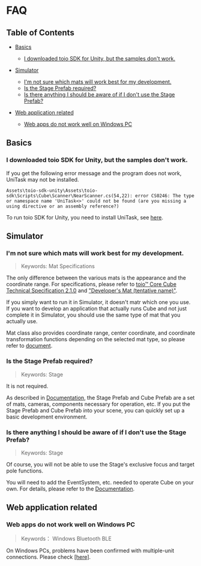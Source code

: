 # FAQ

## Table of Contents

- [Basics](FAQ.md#basics)
    - [I downloaded toio SDK for Unity, but the samples don't work.](FAQ.md#i-downloaded-toio-sdk-for-unity-but-the-samples-dont-work)

- [Simulator](FAQ.md#simulator)
    - [I'm not sure which mats will work best for my development.](FAQ.md#im-not-sure-which-mats-will-work-best-for-my-development)
    - [Is the Stage Prefab required?](FAQ.md#is-the-stage-prefab-required)
    - [Is there anything I should be aware of if I don't use the Stage Prefab?](FAQ.md#is-there-anything-i-should-be-aware-of-if-i-dont-use-the-stage-prefab)

- [Web application related](FAQ.md#web-application-related)
    - [Web apps do not work well on Windows PC](FAQ.md#web-apps-do-not-work-well-on-windows-pc)

## Basics

### I downloaded toio SDK for Unity, but the samples don't work.

If you get the following error message and the program does not work, UniTask may not be installed.

```
Assets\toio-sdk-unity\Assets\toio-sdk\Scripts\Cube\Scanner\NearScanner.cs(54,22): error CS0246: The type or namespace name 'UniTask<>' could not be found (are you missing a using directive or an assembly reference?)
```

To run toio SDK for Unity, you need to install UniTask, see [here](download_sdk.md#install-unitask).

## Simulator

### I'm not sure which mats will work best for my development.
> Keywords: Mat Specifications

The only difference between the various mats is the appearance and the coordinate range. For specifications, please refer to [toio™ Core Cube Technical Specification 2.1.0](https://toio.github.io/toio-spec/docs/info_position_id) and ["Developer's Mat (tentative name)"](https://toio.io/blog/detail/20200423-1.html).

If you simply want to run it in Simulator, it doesn't matr which one you use.<br>
If you want to develop an application that actually runs Cube and not just complete it in Simulator, you should use the same type of mat that you actually use.

Mat class also provides coordinate range, center coordinate, and coordinate transformation functions depending on the selected mat type, so please refer to [document](usage_simulator.md#2-mat-prefab).

### Is the Stage Prefab required?
> Keywords: Stage

It is not required.

As described in [Documentation](usage_simulator.md#5-stage-prefab), the Stage Prefab and Cube Prefab are a set of mats, cameras, components necessary for operation, etc. If you put the Stage Prefab and Cube Prefab into your scene, you can quickly set up a basic development environment.

### Is there anything I should be aware of if I don't use the Stage Prefab?
> Keywords: Stage

Of course, you will not be able to use the Stage's exclusive focus and target pole functions.

You will need to add the EventSystem, etc. needed to operate Cube on your own. For details, please refer to the [Documentation](usage_simulator.md#45-manipulating-cube-objects-cubeinteraction).

## Web application related

### Web apps do not work well on Windows PC
> Keywords： Windows Bluetooth BLE

On Windows PCs, problems have been confirmed with multiple-unit connections. Please check [[here]](build_web.md#unstable-multi-unit-connection-using-windows-pc).